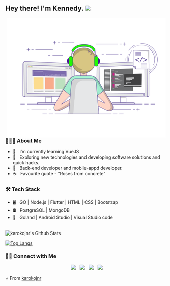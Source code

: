 <h2> Hey there! I'm Kennedy. <img src="https://github.com/souvikguria98/souvikguria98/blob/master/Hi.gif" width="25"></h2>
<img align="right" alt="GIF" src="https://raw.githubusercontent.com/devSouvik/devSouvik/master/gif3.gif" width="500"/>

<h3> 👨🏻‍💻 About Me </h3>

- 🔭 &nbsp; I’m currently learning VueJS
- 🤔 &nbsp; Exploring new technologies and developing software solutions and quick hacks.
- 💼 &nbsp; Back-end developer and mobile-appd developer.
- ☕ &nbsp; Favourite quote - "Roses from concrete" 

<h3>🛠 Tech Stack</h3>

- 🖥  &nbsp; GO | Node.js | Flutter | HTML | CSS | Bootstrap
- 🛢 &nbsp; PostgreSQL | MongoDB
- 🔧 &nbsp; Goland | Android Studio | Visual Studio code 

<br>

<img align="center" src="https://github-readme-stats.vercel.app/api?username=karokojnr&include_all_commits=true&count_private=true&show_icons=true&line_height=20&title_color=7A7ADB&icon_color=2234AE&text_color=D3D3D3&bg_color=0,000000,130F40" alt="karokojnr's Github Stats">

</br>

[![Top Langs](https://github-readme-stats.vercel.app/api/top-langs/?username=karokojnr&layout=compact&text_color=daf7dc&bg_color=151515)](https://github.com/karokojnr/github-readme-stats)


<h3> 🤝🏻 Connect with Me </h3>

<p align="center">
&nbsp; <a href="https://twitter.com/karoko_jr" target="_blank" rel="noopener noreferrer"><img src="https://img.icons8.com/plasticine/100/000000/twitter.png" width="50" /></a>  
&nbsp; <a href="https://www.instagram.com/karoko_jr/" target="_blank" rel="noopener noreferrer"><img src="https://img.icons8.com/plasticine/100/000000/instagram-new.png" width="50" /></a>  
&nbsp; <a href="https://www.linkedin.com/in/karoko-jnr-716b19153/" target="_blank" rel="noopener noreferrer"><img src="https://img.icons8.com/plasticine/100/000000/linkedin.png" width="50" /></a>
&nbsp; <a href="mailto:karoko.jnr99@gmail.com" target="_blank" rel="noopener noreferrer"><img src="https://img.icons8.com/plasticine/100/000000/gmail.png"  width="50" /></a>
</p>

⭐️ From [karokojnr](https://github.com/karokojnr)

